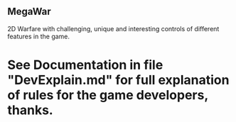 ## MegaWar
2D Warfare with challenging, unique and interesting controls of different features in the game.

# See Documentation in file "DevExplain.md" for full explanation of rules for the game developers, thanks.
